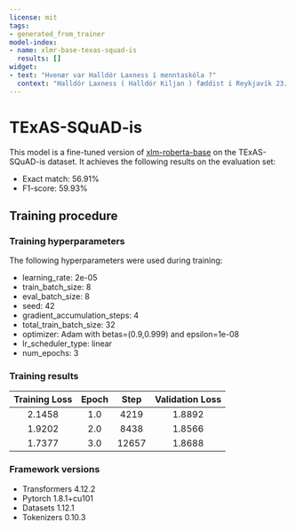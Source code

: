 ```yaml
---
license: mit
tags:
- generated_from_trainer
model-index:
- name: xlmr-base-texas-squad-is
  results: []
widget:
- text: "Hvenær var Halldór Laxness í menntaskóla ?"
  context: "Halldór Laxness ( Halldór Kiljan ) fæddist í Reykjavík 23. apríl árið 1902 og átti í fyrstu heima við Laugaveg en árið 1905 settist fjölskyldan að í Laxnesi í Mosfellssveit . Þar ólst Halldór upp en sótti skóla í Reykjavík á unglingsárum . Ungur hélt hann síðan utan og var langdvölum erlendis um árabil – í ýmsum Evrópulöndum og síðar í Ameríku . Þegar hann var heima bjó hann í Reykjavík þar til hann og kona hans , Auður Sveinsdóttir , byggðu sér húsið Gljúfrastein í Mosfellssveit og fluttu þangað árið 1945 . Þar var heimili þeirra alla tíð síðan og þar er nú safn til minningar um þau . Halldór lést 8. febrúar 1998 . Skólaganga Halldórs varð ekki löng . Árið 1918 hóf hann nám við Menntaskólann í Reykjavík en hafði lítinn tíma til að læra , enda var hann að skrifa skáldsögu , Barn náttúrunnar , sem kom út haustið 1919 – þá þegar var höfundurinn ungi farinn af landi brott . Sagan vakti þó nokkra athygli og í Alþýðublaðinu sagði m.a. : „ Og hver veit nema að Halldór frá Laxnesi eigi eftir að verða óskabarn íslensku þjóðarinnar . “ Upp frá þessu sendi Halldór frá sér bók nánast á hverju ári , stundum fleiri en eina , í yfir sex áratugi . Afköst hans voru með eindæmum ; hann skrifaði fjölda skáldsagna , sumar í nokkrum hlutum , leikrit , kvæði , smásagnasöfn og endurminningabækur og gaf auk þess út mörg greinasöfn og ritgerðir . Bækurnar eru fjölbreyttar en eiga það sameiginlegt að vera skrifaðar af einstakri stílgáfu , djúpum mannskilningi og víðtækri þekkingu á sögu og samfélagi . Þar birtast oft afgerandi skoðanir á þjóðfélagsmálum og sögupersónur eru margar einkar eftirminnilegar ; tilsvör þeirra og lunderni hafa orðið samofin þjóðarsálinni . Þekktustu verk Halldórs eru eflaust skáldsögurnar stóru og rismiklu , s.s. Salka Valka , Sjálfstætt fólk , Heimsljós , Íslandsklukkan og Gerpla , og raunar mætti telja upp mun fleiri ; Kvæðabók hans er í uppáhaldi hjá mörgum sem og minningabækurnar sem hann skrifaði á efri árum um æskuár sín ; af þekktum greinasöfnum og ritgerðum má nefna Alþýðubókina og Skáldatíma . Mikið hefur verið skrifað um verk og ævi skáldsins , en hér skal aðeins bent á ítarlega frásögn og greiningu Halldórs Guðmundssonar í bókinni Halldór Laxness – ævisaga ."
---
```


# TExAS-SQuAD-is

This model is a fine-tuned version of [xlm-roberta-base](https://huggingface.co/xlm-roberta-base) on the TExAS-SQuAD-is dataset.
It achieves the following results on the evaluation set:
- Exact match: 56.91%
- F1-score: 59.93%

## Training procedure

### Training hyperparameters

The following hyperparameters were used during training:
- learning_rate: 2e-05
- train_batch_size: 8
- eval_batch_size: 8
- seed: 42
- gradient_accumulation_steps: 4
- total_train_batch_size: 32
- optimizer: Adam with betas=(0.9,0.999) and epsilon=1e-08
- lr_scheduler_type: linear
- num_epochs: 3

### Training results

| Training Loss | Epoch | Step  | Validation Loss |
|:-------------:|:-----:|:-----:|:---------------:|
| 2.1458        | 1.0   | 4219  | 1.8892          |
| 1.9202        | 2.0   | 8438  | 1.8566          |
| 1.7377        | 3.0   | 12657 | 1.8688          |


### Framework versions

- Transformers 4.12.2
- Pytorch 1.8.1+cu101
- Datasets 1.12.1
- Tokenizers 0.10.3
